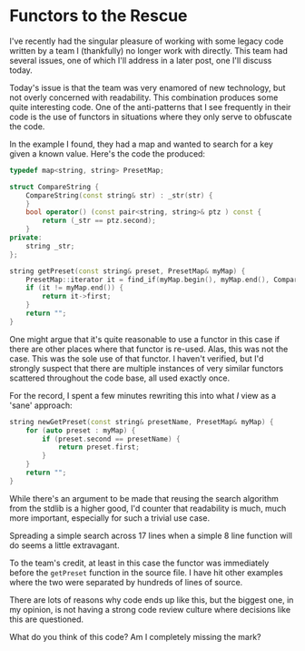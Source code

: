 # Functors to the Rescue

I've recently had the singular pleasure of working with some legacy code written by a team I (thankfully) no longer work with directly. This team had several issues, one of which I'll address in a later post, one I'll discuss today.

Today's issue is that the team was very enamored of new technology, but not overly concerned with readability. This combination produces some quite interesting code. One of the anti-patterns that I see frequently in their code is the use of functors in situations where they only serve to obfuscate the code.

In the example I found, they had a map and wanted to search for a key given a known value. Here's the code the produced:

```cpp
typedef map<string, string> PresetMap;

struct CompareString {
    CompareString(const string& str) : _str(str) {
    }
    bool operator() (const pair<string, string>& ptz ) const {
        return (_str == ptz.second);
    }
private:
    string _str;
};

string getPreset(const string& preset, PresetMap& myMap) {
    PresetMap::iterator it = find_if(myMap.begin(), myMap.end(), CompareString(preset));
    if (it != myMap.end()) {
        return it->first;
    }
    return "";
}
```

One might argue that it's quite reasonable to use a functor in this case if there are other places where that functor is re-used. Alas, this was not the case. This was the sole use of that functor. I haven't verified, but I'd strongly suspect that there are multiple instances of very similar functors scattered throughout the code base, all used exactly once.

For the record, I spent a few minutes rewriting this into what *I* view as a 'sane' approach:

```cpp
string newGetPreset(const string& presetName, PresetMap& myMap) {
    for (auto preset : myMap) {
        if (preset.second == presetName) {
            return preset.first;
        }
    }
    return "";
}
```

While there's an argument to be made that reusing the search algorithm from the stdlib is a higher good, I'd counter that readability is much, much more important, especially for such a trivial use case.

Spreading a simple search across 17 lines when a simple 8 line function will do seems a little extravagant.

To the team's credit, at least in this case the functor was immediately before the `getPreset` function in the source file. I have hit other examples where the two were separated by hundreds of lines of source.

There are lots of reasons why code ends up like this, but the biggest one, in my opinion, is not having a strong code review culture where decisions like this are questioned.

What do you think of this code? Am I completely missing the mark?
